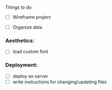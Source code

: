 Things to do

- [ ] Wireframe project
- [ ] Organize data


### Aesthetics:
- [ ] load custom font

### Deployment:
- [ ] deploy on server
- [ ] write instructions for changing/updating files
